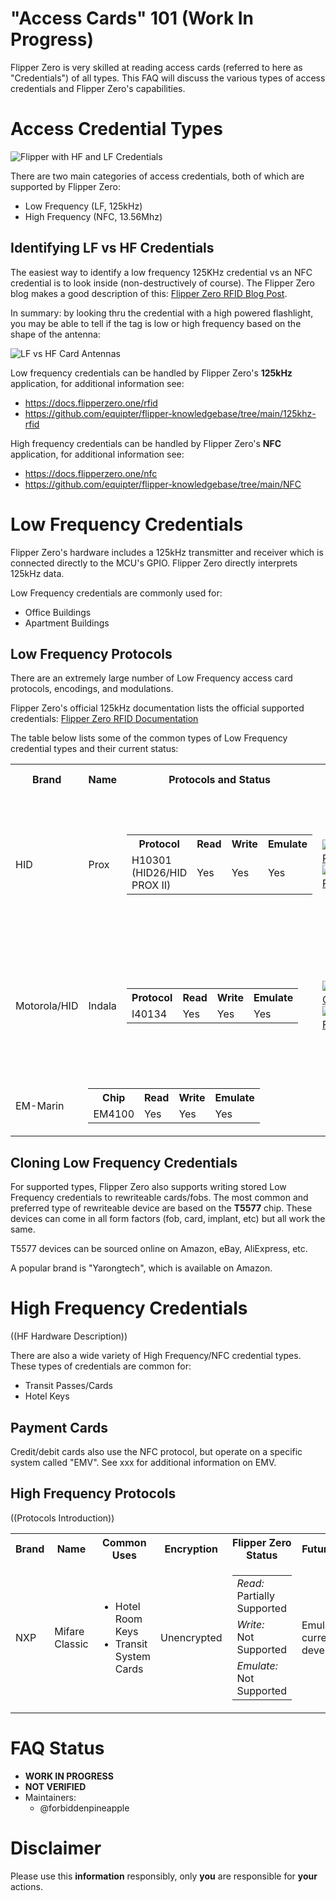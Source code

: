 


# "Access Cards" 101 (Work In Progress)

Flipper Zero is very skilled at reading access cards (referred to here as "Credentials") of all types. This FAQ will discuss the various types of access credentials and Flipper Zero's capabilities.

# Access Credential Types
![Flipper with HF and LF Credentials](https://blog.flipperzero.one/content/images/size/w2000/2021/09/Untitled-183831--1-.jpg)

There are two main categories of access credentials, both of which are supported by Flipper Zero: 

 - Low Frequency (LF, 125kHz)
 - High Frequency (NFC, 13.56Mhz)

## Identifying LF vs HF Credentials
The easiest way to identify a low frequency 125KHz credential vs an NFC credential is to look inside (non-destructively of course). The Flipper Zero blog makes a good description of this: [Flipper Zero RFID Blog Post](https://blog.flipperzero.one/rfid/). 

In summary: by looking thru the credential with a high powered flashlight, you may be able to tell if the tag is low or high frequency based on the shape of the antenna:

![LF vs HF Card Antennas](https://habrastorage.org/r/w1560/webt/hi/dc/ki/hidckijb-wsscmuqutxmkeeuama.jpeg)

Low frequency credentials can be handled by Flipper Zero's **125kHz** application, for additional information see:
- https://docs.flipperzero.one/rfid
- https://github.com/equipter/flipper-knowledgebase/tree/main/125khz-rfid

High frequency credentials can be handled by Flipper Zero's **NFC** application, for additional information see:
- https://docs.flipperzero.one/nfc
- https://github.com/equipter/flipper-knowledgebase/tree/main/NFC

# Low Frequency Credentials
Flipper Zero's hardware includes a 125kHz transmitter and receiver which is connected directly to the MCU's GPIO. Flipper Zero directly interprets 125kHz data.

Low Frequency credentials are commonly used for:

 - Office Buildings
 - Apartment Buildings

## Low Frequency Protocols
There are an extremely large number of Low Frequency access card protocols, encodings, and modulations. 

Flipper Zero's official 125kHz documentation lists the official supported credentials: [Flipper Zero RFID Documentation](https://docs.flipperzero.one/rfid)

The table below lists some of the common types of Low Frequency credential types and their current status:

<table>
<tbody>
<tr>
<th>Brand</th>
<th>Name</th>
<th>Protocols and Status</th>
<th>Photos</th>
<th>Future Plans</th>
<tr>
<td>HID</td>
<td>Prox</td>
<td>
<table align="center" style="width:100%">
<tr>
<th>Protocol</th>
<th>Read</th>
<th>Write</th>
<th>Emulate</th>
</tr>
<tr>
<td>H10301 (HID26/HID PROX II)</td>
<td>Yes</td>
<td>Yes</td>
<td>Yes</td>
</tr>
</table>
</td>
<td>
<a href="https://www.idesco.com/picts/products/hid-proxcard-ii-1326.png"><img src="https://www.idesco.com/picts/products/hid-proxcard-ii-1326.png" alt="HID Prox Fob"></a>
<a href="https://m.media-amazon.com/images/I/71LWBXxiF5L._AC_SL1500_.jpg"><img src="https://m.media-amazon.com/images/I/71LWBXxiF5L._AC_SL1500_.jpg" alt="HID Prox Fob"></a>
</td>
<td>Additional protocols are technically comatbile with Flipper Zero and may be added in the future. </td>
</tr>
<tr>
<td>Motorola/HID</td>
<td>Indala</td>
<td align="center">
<table style="width:100%">
<tr>
<th>Protocol</th>
<th>Read</th>
<th>Write</th>
<th>Emulate</th>
</tr>
<tr>
<td>I40134</td>
<td>Yes</td>
<td>Yes</td>
<td>Yes</td>
</tr>
</table>
</td>
<td>
<a href="https://globalgatecontrols.com/app/uploads/2020/02/fpcrd_Indala_26_Bit_FlexPass_Proximity_Card_Front_1.png"><img src="https://globalgatecontrols.com/app/uploads/2020/02/fpcrd_Indala_26_Bit_FlexPass_Proximity_Card_Front_1.png" alt="Indala Clamshell"></a>
<a href="https://cdn.shopify.com/s/files/1/0173/0271/6516/products/Indala_Fob_A_1024x1024.png?v=1547950599"><img src="https://cdn.shopify.com/s/files/1/0173/0271/6516/products/Indala_Fob_A_1024x1024.png?v=1547950599" alt="Indala Fob"></a>
</td>
<td>Additional protocols are technically compatible with Flipper Zero and may be added in the future. </td>
</tr>
<tr>
<td>EM-Marin</td>
<td align="center" colspan="2">
<table style="width:100%">
<tr>
<th>Chip</th>
<th>Read</th>
<th>Write</th>
<th>Emulate</th>
</tr>
<tr>
<td>EM4100</td>
<td>Yes</td>
<td>Yes</td>
<td>Yes</td>
</tr>
</table>
</td>
<td>
</td>
<td>
</td>
</tr>
</table>

## Cloning Low Frequency Credentials
For supported types, Flipper Zero also supports writing stored Low Frequency credentials to rewriteable cards/fobs. The most common and preferred type of rewriteable device are based on the **T5577** chip. These devices can come in all form factors (fob, card, implant, etc) but all work the same.

T5577 devices can be sourced online on Amazon, eBay, AliExpress, etc.

A popular brand is "Yarongtech", which is available on Amazon.


# High Frequency Credentials
((HF Hardware Description))

There are also a wide variety of High Frequency/NFC credential types. These types of credentials are common for:

 - Transit Passes/Cards
 - Hotel Keys

## Payment Cards
Credit/debit cards also use the NFC protocol, but operate on a specific system called "EMV". See xxx for additional information on EMV.

## High Frequency Protocols
((Protocols Introduction))
<table>
<tbody>
<tr>
<th>Brand</th>
<th>Name</th>
<th>Common Uses</th>
<th>Encryption</th>
<th>Flipper Zero Status</th>
<th>Future Plans</th>
</tr>
<tr>
<td>NXP</td>
<td>Mifare Classic</td>
<td>
<ul>
<li>Hotel Room Keys</li>
<li>Transit System Cards</li>
</td>
<td>Unencrypted</td>
<td>
<table>
<tr><td><i>Read: </i><br>Partially Supported</td></tr>
<tr><td><i>Write: </i><br>Not Supported</td></tr>
<tr><td><i>Emulate: </i><br>Not Supported</td></tr>
</table>
</td>
<td>Emulation currently in development</td>
</tr>
</table>



# FAQ Status
 - **WORK IN PROGRESS**
 - **NOT VERIFIED**
 - Maintainers:
	 - @forbiddenpineapple
# Disclaimer
Please use this **information** responsibly, only **you** are responsible for **your** actions.
